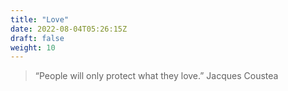 ```yaml
---
title: "Love"
date: 2022-08-04T05:26:15Z
draft: false
weight: 10
---
```

> “People will only protect what they love.”
 Jacques Coustea
